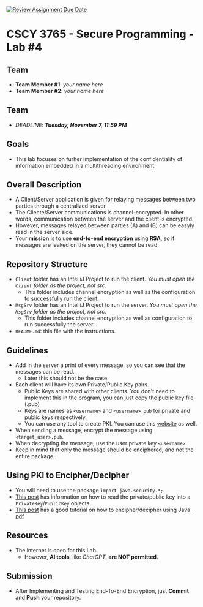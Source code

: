 [![Review Assignment Due Date](https://classroom.github.com/assets/deadline-readme-button-24ddc0f5d75046c5622901739e7c5dd533143b0c8e959d652212380cedb1ea36.svg)](https://classroom.github.com/a/W7xCJoxq)
# CSCY 3765 - Secure Programming - Lab #4

## Team
- **Team Member #1**: *your name here*
- **Team Member #2**: *your name here*

## Team
- *DEADLINE*: **_Tuesday, November 7, 11:59 PM_**

## Goals
- This lab focuses on furher implementation of the confidentiality of information embedded in a multithreading environment. 

## Overall Description
- A Client/Server application is given for relaying messages between two parties through a centralized server.
- The Cliente/Server communications is channel-encrypted. In other words, communication between the server and the client is encrypted. 
- However, messages relayed between parties (A) and (B) can be easyly read in the server side. 
- Your **mission** is to use **end-to-end encryption** using **RSA**, so if messages are leaked on the server, they cannot be read. 

## Repository Structure
- `Client` folder has an IntelliJ Project to run the client. *You must open the `Client` folder as the project, not src.*
    - This folder includes channel encryption as well as the configuration to successfully run the client. 
- `MsgSrv` folder has an IntelliJ Project to run the server. *You must open the `MsgSrv` folder as the project, not src.*
    - This folder includes channel encryption as well as configuration to run successfully the server.
- `README.md`: this file with the instructions.

## Guidelines
- Add in the server a print of every message, so you can see that the messages can be read. 
    - Later this should not be the case.
- Each client will have its own Private/Public Key pairs. 
    - Public Keys are shared with other clients. You don't need to implement this in the program, you can just copy the public key file (.pub)
    - Keys are names as `<username>` and `<username>.pub` for private and public keys respectively. 
    - You can use any tool to create PKI. You can use this [website](https://www.devglan.com/online-tools/rsa-encryption-decryption) as well. 
- When sending a message, encrypt the message using `<target_user>.pub`.
- When decrypting the message, use the user private key `<username>`.
- Keep in mind that only the message should be enciphered, and not the entire package. 


## Using PKI to Encipher/Decipher 
- You will need to use the package `import java.security.*;`.
- [This post](https://stackoverflow.com/questions/34454531/java-how-can-i-generate-privatekey-from-a-string) has information on how to read the private/public key into a `PrivateKey`/`PublicKey` objects
- [This post](https://aws.plainenglish.io/how-to-use-rsa-asymmetric-encryption-and-decryption-in-java-a4d7c3ad8236) has a good tutorial on how to encipher/decipher using Java. [pdf](./rsa.java.pdf)

## Resources
- The internet is open for this Lab. 
    - However, **AI tools**, like *ChatGPT*, **are NOT permitted**.

## Submission
- After Implementing and Testing End-To-End Encryption, just **Commit** and **Push** your repository.